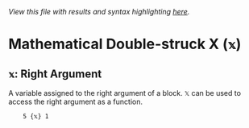 *View this file with results and syntax highlighting [here](https://mlochbaum.github.io/BQN/help/rightargument.html).*

# Mathematical Double-struck X (`𝕩`)

## `𝕩`: Right Argument

A variable assigned to the right argument of a block. `𝕏` can be used to access the right argument as a function.

        5 {𝕩} 1

